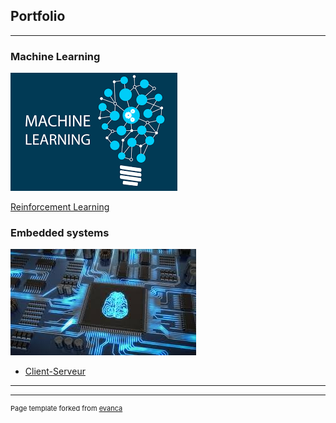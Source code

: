 ## Portfolio

---

### Machine Learning
<img src="images/machine.png?raw=true"/>

[Reinforcement Learning](https://github.com/Ardouz11/Reinforcement_learning)



### Embedded systems
<img src="images/embedded.jpeg?raw=true"/>

- [Client-Serveur](https://github.com/Ardouz11/Client-Serveur)

---




---
<p style="font-size:11px">Page template forked from <a href="https://github.com/evanca/quick-portfolio">evanca</a></p>
<!-- Remove above link if you don't want to attibute -->
